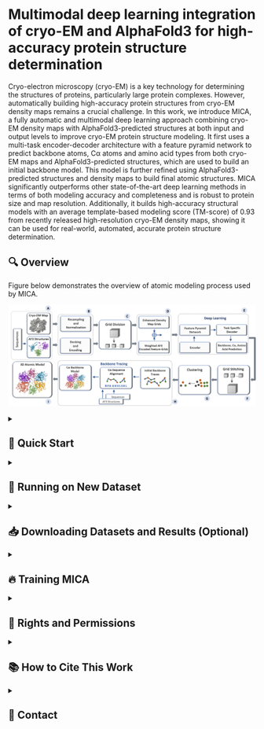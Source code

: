 # Multimodal deep learning integration of cryo-EM and AlphaFold3 for high-accuracy protein structure determination 

Cryo-electron microscopy (cryo-EM) is a key technology for determining the structures of proteins, particularly large protein complexes. However, automatically building high-accuracy protein structures from cryo-EM density maps remains a crucial challenge. In this work, we introduce MICA, a fully automatic and multimodal deep learning approach combining cryo-EM density maps with AlphaFold3-predicted structures at both input and output levels to improve cryo-EM protein structure modeling. It first uses a multi-task encoder-decoder architecture with a feature pyramid network to predict backbone atoms, Cα atoms and amino acid types from both cryo-EM maps and AlphaFold3-predicted structures, which are used to build an initial backbone model. This model is further refined using AlphaFold3-predicted structures and density maps to build final atomic structures. MICA significantly outperforms other state-of-the-art deep learning methods in terms of both modeling accuracy and completeness and is robust to protein size and map resolution. Additionally, it builds high-accuracy structural models with an average template-based modeling score (TM-score) of 0.93 from recently released high-resolution cryo-EM density maps, showing it can be used for real-world, automated, accurate protein structure determination.

## 🔍 Overview
Figure below demonstrates the overview of atomic modeling process used by MICA.

![Alt text](<assets/General_Overview.jpg>)

<details>
<summary><h2>🚀 Quick Start</h2></summary>

### 1. Clone the Repository
```
git clone https://github.com/jianlin-cheng/MICA
cd MICA
```

### 2. Set Up Conda Environment
Create and activate the conda environment using the provided YAML file:

```
conda env create -f environment.yml
conda activate MICA
```

### 3. Download MICA Model
```
curl https://zenodo.org/records/15756654/files/trained_models.tar.gz?download=1 --output trained_models.tar.gz
tar -xzvf trained_models.tar.gz
rm trained_models.tar.gz
```

### 4. Download Sample Data for Inference
```
curl https://zenodo.org/records/15756654/files/input.tar.gz?download=1 --output input.tar.gz
tar -xzvf input.tar.gz
rm input.tar.gz
```

### 5. Inference on Sample Data 
Run inference on sample data to make sure the installation has been done correctly.
```
python run.py -m input/15635/emd_15635.map -f input/15635/8at6.fasta -i input/15635 --run_pulchra --pulchra_path=modules/pulchra304/src/pulchra --resolution=3.7
```

</details>

<details>
<summary><h2>📂 Running on New Dataset</h2></summary>

### 🔧 Step 1: Install and Configure PHENIX (Skip this step if you already have Phenix on your machine)

1. Visit the [PHENIX download website](https://phenix-online.org/download)
2. Click on **Request a password** using your institutional email
3. Once you get *username* and *password* go to **Download official release**
4. Download the command-line installer for your machine
5. Set up Phenix
6. Verify the Phenix installation and grab path to phenix_env.sh

**For complete instructions on installing and setting up Phenix visit [PHENIX website](https://phenix-online.org/documentation/install-setup-run.html)**

### 🔮 Step 2: Inference on New Dataset
#### 📋 Prerequisites
- FASTA sequence file (e.g., `8at6.fasta`)
- Cryo-EM density map (e.g., `emd_15635.map`)
- PHENIX installed

#### 📁 Directory Structure
Your directory structure should be something like this; initially containing 8at6.fasta and emd_15635.map:
```
MICA/
└── input/
    └── 15635/
        ├── AF3_chains/
        ├── AF3_docked_models/
        ├── AF3_domains/
        ├── AF3_JSON/
        │   ├── 8AT6_1.json
        │   ├── 8AT6_2.json
        │   └── 8AT6_3.json
        ├── AF3_PDBs/
        ├── AF3_results/
        │   ├── 8at6_1/
        │   ├── 8at6_2/
        │   └── 8at6_3/
        ├── AF3_structures/
        ├── 8at6.fasta
        ├── 15635_af3_docked.pdb
        └── emd_15635.map
```

Run the following commands sequentially inside *MICA location*.

#### 2.1 Generate AlphaFold3 JSON files
**Required Format:**
```bash
python utils/fasta_to_AF3_json.py -f <path/to/fasta/file> -n <protein_name or Map ID>
```

**Example:**
```bash
python utils/fasta_to_AF3_json.py -f input/15635/8at6.fasta -n 15635
```

- Upload generated JSON files to [AlphaFold3 server](https://alphafoldserver.com)
- Download results and place in:
  - `input/15635/AF3_results/8at6_1/*model_0.cif`
  - `input/15635/AF3_results/8at6_2/*model_0.cif`
  - `input/15635/AF3_results/8at6_3/*model_0.cif`

#### 2.2 Process AlphaFold3 results
**Required Format:**
```bash
python utils/process_AF3_results.py -f <path/to/fasta/file> -a <path/to/AF3_results>
```

**Example:**
```bash
python utils/process_AF3_results.py -f input/15635/8at6.fasta -a input/15635/AF3_results
```

#### 2.3 Get map parameters if Cryo-EM map is available in EMDB website (Optional)

**Required Format:**
```bash
python utils/emdb_extractor.py --emdb_id <EMDB_ID>
```

**Example:**
```bash
python utils/emdb_extractor.py --emdb_id 15635
```

#### 2.4 Dock domains into cryo-EM map
**Required Format:**
```bash
python utils/dock_in_map.py \
    -m <path/to/cryo-EM/map> \
    -c <contour_level> \
    -r <resolution> \
    -f <path/to/fasta/file> \
    -a <path/to/AF3_results> \
    --phenix_act <path/to/phenix/activation>
```

**Example:**
```bash
python utils/dock_in_map.py \
    -m input/15635/emd_15635.map \
    -c 0.0242 \
    -r 3.7 \
    -f input/15635/8at6.fasta \
    -a input/15635/AF3_results \
    --phenix_act ../phenix/phenix-1.20.1-4487/phenix_env.sh
```

#### 2.5 Run data preprocessing, deep learning prediction and atomic model building
**Required Format:**
```bash
python run.py \
    -m <path/to/cryo-EM/map> \
    -f <path/to/fasta/file> \
    -i <protein/dataset_identifier> \
    --run_pulchra \
    --pulchra_path=<path/to/pulchra> \
    --run_phenix \
    --phenix_act=<path/to/phenix/activation> \
    --resolution=<resolution>
```

**Example:**
```bash
python run.py \
    -m input/15635/emd_15635.map \
    -f input/15635/8at6.fasta \
    -i input/15635 \
    --run_pulchra \
    --pulchra_path=modules/pulchra304/src/pulchra \
    --run_phenix \
    --phenix_act=../phenix/phenix-1.20.1-4487/phenix_env.sh \
    --resolution=3.7
```

#### 2.6 Results
Final atomic model will be saved in: `output/15635_8at6_MICA_all_atom_model.pdb`

</details>

<details>
<summary><h2>📥 Downloading Datasets and Results (Optional)</h2></summary>

This section provides instructions for downloading the training dataset, test dataset, and pre-computed results for the MICA project.

### 📊 Available Downloads

| Dataset | Size | Description | Use Case |
|---------|------|-------------|----------|
| **Training Dataset** | ~48 GB | Curated cryo-EM maps with corresponding FASTA sequences, PDB files, and AlphaFold3 structures for model training | Model development and training |
| **Test Dataset** | ~20 GB | Evaluation datasets containing cryo-EM maps and associated FASTA sequences, ground truth structures and AlphaFold3 structures | Model validation and benchmarking |
| **Pre-computed Results** | ~150 MB | MICA predictions on test results | Comparison and analysis |

### 1. Downloading Training Dataset (Optional)
```
curl https://zenodo.org/records/15756654/files/Training_Dataset.tar.gz?download=1 --output Training_Dataset.tar.gz
tar -xzvf Training_Dataset.tar.gz
rm Training_Dataset.tar.gz
```

### 2. Downloading Test Dataset (Optional)
```
curl https://zenodo.org/records/15756654/files/Test_Dataset.tar.gz?download=1 --output Test_Dataset.tar.gz
tar -xzvf Test_Dataset.tar.gz
rm Test_Dataset.tar.gz
```

### 3. Downloading Pre-computed Results for MICA (Optional)
```
curl https://zenodo.org/records/15756654/files/Results.tar.gz?download=1 --output Results.tar.gz
tar -xzvf Results.tar.gz
rm Results.tar.gz
```

</details>

<details>
<summary><h2>🔥 Training MICA </h2></summary>

This section provides comprehensive instructions for training MICA from scratch.

### 📁 Initial Training Dataset Structure
```
Training_Dataset/
└── Raw_Data/
    └── 0071/                    # Dataset entry 0071
        ├── 6qve.fasta          # Protein FASTA file
        ├── 6qve.pdb            # Ground Truth PDB structure
        ├── 0071_af3_docked.pdb # AF3 docked structure
        └── emd_0071.map        # Cryo-EM density map
```
### 🚀 Training Process

### 1. Download Training Dataset
Download Training Dataset from previous step (skip this step if you are going to use your own data)

If using your own data, please compile the data in the same format as in *Initial Training Dataset Structure*

### 2. Create Full Training Data with Grids
```bash
sh create_training_data.sh
```

After running this script, your training dataset directory structure should look like:
```
Training_Dataset/
├── Grids/
│   ├── AA_masks/                # Amino acid mask files
│   ├── ALA_encodings/           # Alanine residue encodings
│   ├── ARG_encodings/           # Arginine residue encodings
│   ├── ASN_encodings/           # Asparagine residue encodings
│   ├── ASP_encodings/           # Aspartic acid residue encodings
│   ├── BB_masks/                # Backbone mask files
│   ├── C_encodings/             # Carbon atom encodings
│   ├── CA_encodings/            # Alpha carbon encodings
│   ├── CA_masks/                # Alpha carbon mask files
│   ├── CYS_encodings/           # Cysteine residue encodings
│   ├── GLN_encodings/           # Glutamine residue encodings
│   ├── GLU_encodings/           # Glutamic acid residue encodings
│   ├── GLY_encodings/           # Glycine residue encodings
│   ├── HIS_encodings/           # Histidine residue encodings
│   ├── ILE_encodings/           # Isoleucine residue encodings
│   ├── LEU_encodings/           # Leucine residue encodings
│   ├── LYS_encodings/           # Lysine residue encodings
│   ├── MET_encodings/           # Methionine residue encodings
│   ├── N_encodings/             # Nitrogen atom encodings
│   ├── normalized_maps/         # Normalized density maps
│   ├── O_encodings/             # Oxygen atom encodings
│   ├── PHE_encodings/           # Phenylalanine residue encodings
│   ├── PRO_encodings/           # Proline residue encodings
│   ├── SER_encodings/           # Serine residue encodings
│   ├── THR_encodings/           # Threonine residue encodings
│   ├── TRP_encodings/           # Tryptophan residue encodings
│   ├── TYR_encodings/           # Tyrosine residue encodings
│   └── VAL_encodings/           # Valine residue encodings
├── Processed_Data/              # Intermediate processed files
└── Raw_Data/
    └── 0071/                    # Dataset entry 0071
        ├── 6qve.fasta          # Protein sequence file
        ├── 6qve.pdb            # Experimental structure
        ├── 0071_af3_docked.pdb # AF3 docked structure
        └── emd_0071.map        # Cryo-EM density map
```

### 3. Run Training
```bash
python train.py
```

### ⚙️ Parameter Tuning

Parameters tuning can be found in `training_config.py` or passed directly to `train.py`

**Required Format:**
```bash
python train.py --batch_size <size> --learning_rate <rate> --epochs <num>
```

**Example:**
```bash
python train.py --batch_size 4 --learning_rate 0.0001 --epochs 100
```

</details>

<details>
<summary><h2>📄 Rights and Permissions</h2></summary>

Open Access \
This article is licensed under a Creative Commons Attribution 4.0 International License, which permits use, sharing, adaptation, distribution and reproduction in any medium or format, as long as you give appropriate credit to the original author(s) and the source, provide a link to the Creative Commons license, and indicate if changes were made. The images or other third party material in this article are included in the article's Creative Commons license, unless indicated otherwise in a credit line to the material. If material is not included in the article's Creative Commons license and your intended use is not permitted by statutory regulation or exceeds the permitted use, you will need to obtain permission directly from the copyright holder. To view a copy of this license, visit http://creativecommons.org/licenses/by/4.0/.

### 🔐 Data Usage Rights

The datasets provided with MICA are derived from publicly available sources:

- **Cryo-EM density maps**: Retrieved from the Electron Microscopy Data Bank (EMDB)
- **Protein structures**: Retrieved from the Protein Data Bank (PDB)
- **AlphaFold3 predictions**: Generated using the AlphaFold Server

</details>

<details>
<summary><h2>📚 How to Cite This Work</h2></summary>

### Primary Citation

If you use MICA in your research, please cite our paper:

```bibtex
@article{mica2025,
  title={Multimodal deep learning integration of cryo-EM and AlphaFold3 for high-accuracy protein structure  determination},
  author={Gyawali, Rajan and
          Dhakal, Ashwin and
          Cheng, Jianlin},
  journal={[Journal Name]},
  year={2025},
  volume={[Volume]},
  number={[Issue]},
  pages={[Pages]},
  doi={[DOI]},
  url={https://github.com/jianlin-cheng/MICA}
}
```

### Dataset Citation

If you use our curated datasets, please also cite:

```bibtex
@dataset{gyawali_2025_15756654,
  author={Gyawali, Rajan and
          Dhakal, Ashwin and
          Cheng, Jianlin},
  title={Multimodal deep learning integration of cryo-EM and AlphaFold3 for high-accuracy protein structure
        determination},
  year=2025,
  publisher={Zenodo},
  doi={10.5281/zenodo.15756654},
  url={https://zenodo.org/records/15756654},
}
```

</details>

<details>
<summary><h2>📧 Contact</h2></summary>

**Jianlin (Jack) Cheng, PhD, AAAS Fellow**  
Curators' Distinguished Professor  
William and Nancy Thompson Distinguished Professor  
Department of Electrical Engineering and Computer Science  
University of Missouri  
Columbia, MO 65211, USA  
 **Email**: [chengji@missouri.edu](mailto:chengji@missouri.edu)

</details>